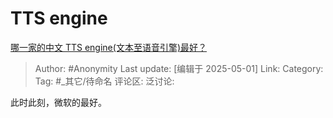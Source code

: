 # TTS engine
[哪一家的中文 TTS engine(文本至语音引擎)最好？](https://www.zhihu.com/question/37485088/answer/1901353073097540169)

> Author: #Anonymity
> Last update: [编辑于 2025-05-01]
> Link:
> Category:
> Tag: #_其它/待命名
> 评论区:
> 泛讨论:

此时此刻，微软的最好。

